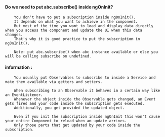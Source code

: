 #### Do we need to put abc.subscribe() inside ngOnInit?

        You don‘t have to put a subscription inside ngOnInit(). 
        It depends on what you want to achieve in the component. 
        But most of the time you want to load and display data directly when you access the component and update the UI when this data changes. 
        That's why it is good practice to put the subscription in ngOnInit().

        Note: put abc.subscribe() when abc instance available or else you will be calling subscribe on undefined. 

#### information : 

        You usually put Observables to subscribe to inside a Service and make them available via getters and setters.

        When subscribing to an Observable it behaves in a certain way like an EventListener. 
        Whenever the object inside the Observable gets changed, an Event gets fired and your code inside the subscription gets executed. 
        Additionally, you get provided the updated object.

        Even if you init the subscription inside ngOnInit this won't cause your entire Component to reload when an update arrives. 
        Only those parts that get updated by your code inside the subscription.

